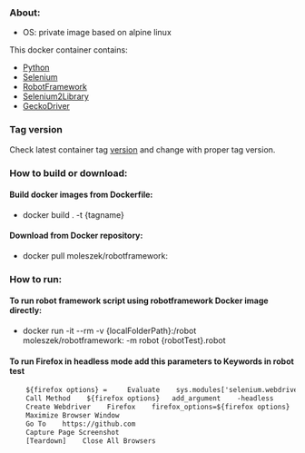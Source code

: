 ### About:
* OS: private image based on alpine linux

This docker container contains:
* [Python](https://www.python.org/)
* [Selenium](https://www.selenium.dev/)
* [RobotFramework](https://robotframework.org/)
* [Selenium2Library](https://robotframework.org/Selenium2Library/Selenium2Library.html)
* [GeckoDriver](https://github.com/mozilla/geckodriver)

### Tag version
Check latest container tag [version](https://hub.docker.com/r/moleszek/robotframework/tags?page=1&ordering=last_updated) and change **<tag>** with proper tag version.

### How to build or download:
#### Build docker images from Dockerfile:
* docker build . -t {tagname}

#### Download from Docker repository:
* docker pull moleszek/robotframework:<tag>

### How to run:
#### To run robot framework script using robotframework Docker image directly:
* docker run -it --rm -v {localFolderPath}:/robot moleszek/robotframework:<tag> -m robot {robotTest}.robot

#### To run Firefox in headless mode add this parameters to Keywords in robot test
```txt
    ${firefox options} =     Evaluate    sys.modules['selenium.webdriver'].firefox.webdriver.Options()    sys, selenium.webdriver
    Call Method    ${firefox options}   add_argument    -headless
    Create Webdriver    Firefox    firefox_options=${firefox options}
    Maximize Browser Window
    Go To    https://github.com
    Capture Page Screenshot
    [Teardown]    Close All Browsers
```
